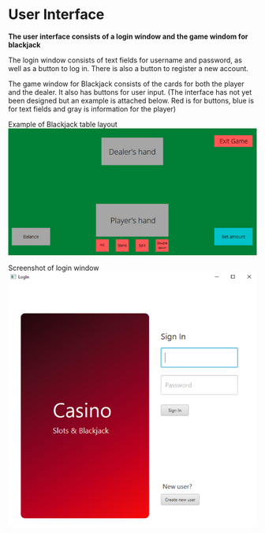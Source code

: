 # User Interface

**The user interface consists of a login window and the game windom for blackjack**

The login window consists of text fields for username and password, as well as a button to log in. There is also a button to register a new account.

The game window for Blackjack consists of the cards for both the player and the dealer. It also has buttons for user input. (The interface has not yet been designed but an example is attached below. Red is for buttons, blue is for text fields and gray is information for the player)

Example of Blackjack table layout
![Blackjack example](casino/resources/BlackjackBoardExample.PNG)

Screenshot of login window
![Login example](casino/resources/LoginImage.PNG)
